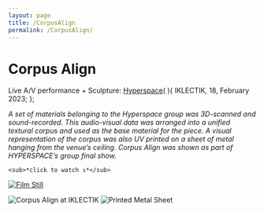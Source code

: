 ```yaml
---
layout: page
title: /CorpusAlign
permalink: /CorpusAlign/
---
```


# Corpus Align

Live A/V performance + Sculpture: [Hyperspace](https://irruptivechora.com/)( ){
 IKLECTIK, 18, February 2023;
};


*A set of materials belonging to the Hyperspace group was 3D-scanned and sound-recorded. This audio-visual data was arranged into a unified textural corpus and used as the base material for the piece. A visual representation of the corpus was also UV printed on a sheet of metal hanging from the venue’s ceiling. Corpus Align was shown as part of HYPERSPACE’s group final show.*

    <sub>*click to watch ↴*</sub>
    
[<img alt="Film Still" class="centered-image" src="/pb.github.io/images/Corpus_Cover.png" />](https://youtu.be/dB8S1ldyrDY?si=nSkIF1wn1wNWNGTc)

<img alt="Corpus Align at IKLECTIK" class="centered-image" src="/pb.github.io/images/corpus_Iklectik.jpg" />
<img alt="Printed Metal Sheet" class="centered-image" src="/pb.github.io/images/Corpus_Install.jpg" />
